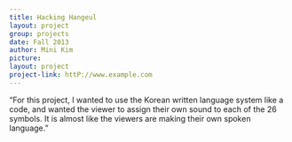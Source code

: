 ```yaml
---
title: Hacking Hangeul
layout: project
group: projects
date: Fall 2013
author: Mini Kim
picture:
layout: project
project-link: httP://www.example.com
---
```

“For this project, I wanted to use the Korean written language system like a code, and wanted the viewer to assign their own sound to each of the 26 symbols. It is almost like the viewers are making their own spoken language.”